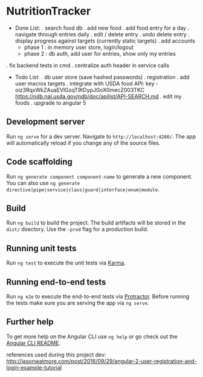 # NutritionTracker

- Done List:
. search food db
. add new food
. add food entry for a day
. navigate through entries daily
. edit / delete entry
. undo delete entry
. display progress against targets (currently static targets)
. add accounts
    - phase 1 : in memory user store, login/logout
    - phase 2 : db auth, add user for entries, show only my entries

. fix backend tests in cmd
. centralize auth header in service calls

- Todo List:
. db user store (save hashed passwords)
. registration
. add user macros targets
. integrate with USDA food API: key - oiz3RqxWkZAuaEVlGzqT9tDypJGoX0mecZ003TKC
  https://ndb.nal.usda.gov/ndb/doc/apilist/API-SEARCH.md
. edit my foods
. upgrade to angular 5


## Development server

Run `ng serve` for a dev server. Navigate to `http://localhost:4200/`. The app will automatically reload if you change any of the source files.

## Code scaffolding

Run `ng generate component component-name` to generate a new component. You can also use `ng generate directive|pipe|service|class|guard|interface|enum|module`.

## Build

Run `ng build` to build the project. The build artifacts will be stored in the `dist/` directory. Use the `-prod` flag for a production build.

## Running unit tests

Run `ng test` to execute the unit tests via [Karma](https://karma-runner.github.io).

## Running end-to-end tests

Run `ng e2e` to execute the end-to-end tests via [Protractor](http://www.protractortest.org/).
Before running the tests make sure you are serving the app via `ng serve`.

## Further help

To get more help on the Angular CLI use `ng help` or go check out the [Angular CLI README](https://github.com/angular/angular-cli/blob/master/README.md).


references used during this project dev:
http://jasonwatmore.com/post/2016/09/29/angular-2-user-registration-and-login-example-tutorial